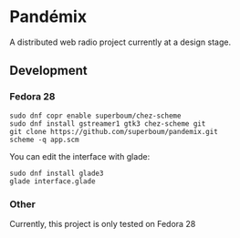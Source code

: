Pandémix
========

A distributed web radio project currently at a design stage.

## Development

### Fedora 28

```
sudo dnf copr enable superboum/chez-scheme 
sudo dnf install gstreamer1 gtk3 chez-scheme git
git clone https://github.com/superboum/pandemix.git
scheme -q app.scm
```

You can edit the interface with glade:

```
sudo dnf install glade3
glade interface.glade
```

### Other

Currently, this project is only tested on Fedora 28

